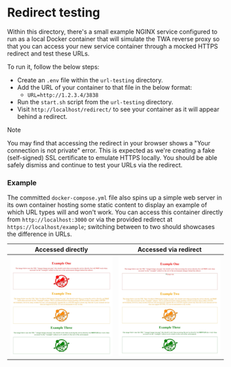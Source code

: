 # Redirect testing

Within this directory, there's a small example NGINX service configured to run as a local Docker container that will simulate the TWA reverse proxy so that you can access your new service container through a mocked HTTPS redirect and test these URLs.

To run it, follow the below steps:

* Create an `.env` file within the `url-testing` directory.
* Add the URL of your container to that file in the below format:
  * `URL=http://1.2.3.4/3838`
* Run the `start.sh` script from the `url-testing` directory.
* Visit `http://localhost/redirect/` to see your container as it will appear behind a redirect.

> [!NOTE]
> You may find that accessing the redirect in your browser shows a "Your connection is not private" error. This is expected as we're creating a fake (self-signed) SSL certificate to emulate HTTPS locally. You should be able safely dismiss and continue to test your URLs via the redirect.

### Example

The committed `docker-compose.yml` file also spins up a simple web server in its own container hosting some static content to display an example of which URL types will and won't work. You can access this container directly from `http://localhost:3000` or via the provided redirect at `https://localhost/example`; switching between to two should showcases the difference in URLs.

Accessed directly         |  Accessed via redirect
:-------------------------:|:-------------------------:
![](./direct.JPG)  |  ![](./redirect.JPG)
